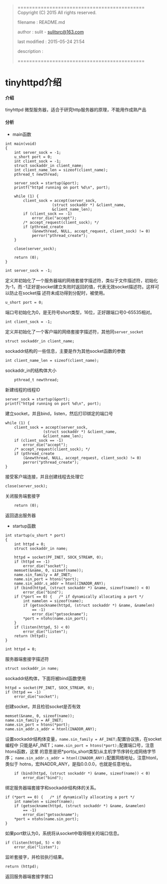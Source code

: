 > ============================================
>   Copyright (C) 2015 All rights reserved.
>
>   filename : README.md
>
>   author : sulit - sulitsrc@163.com
>
>   last modified : 2015-05-24 21:54
>
>   description :
>
> ============================================

tinyhttpd介绍
======

#### 介绍

tinyhttpd 微型服务器，适合于研究http服务器的原理，不能用作成熟产品

#### 分析

* main函数

```
int main(void)
{
	int server_sock = -1;
	u_short port = 0;
	int client_sock = -1;
	struct sockaddr_in client_name;
	int client_name_len = sizeof(client_name);
	pthread_t newthread;

	server_sock = startup(&port);
	printf("httpd running on port %d\n", port);

	while (1) {
		client_sock = accept(server_sock,
				     (struct sockaddr *) &client_name,
				     &client_name_len);
		if (client_sock == -1)
			error_die("accept");
		/* accept_request(client_sock); */
		if (pthread_create
		    (&newthread, NULL, accept_request, client_sock) != 0)
			perror("pthread_create");
	}

	close(server_sock);

	return (0);
}
```

```
int server_sock = -1;
```

定义并初始化了一个服务器端的网络套接字描述符，类似于文件描述符，初始化为-1，而
-1正好是socket建立失败时返回的值，代表无效socket描述符。这样可以防止在socket描
述符未成功得到分配时，被使用。

```
u_short port = 0;
```

端口号初始化为0，是无符号short类型，16位，正好跟端口号0-65535相对。

```
int client_sock = -1;
```

定义并初始化了一个客户端的网络套接字描述符，其他同`server_socket`

```
struct sockaddr_in client_name;
```

sockaddr结构的一些信息，主要是作为其他socket函数的参数

```
int client_name_len = sizeof(client_name);
```

sockaddr_in的结构体大小

```
	pthread_t newthread;
```

新建线程的线程ID

```
server_sock = startup(&port);
printf("httpd running on port %d\n", port);
```

建立socket，并且bind，listen，然后打印绑定的端口号

```
while (1) {
	client_sock = accept(server_sock,
			     (struct sockaddr *) &client_name,
			     &client_name_len);
	if (client_sock == -1)
		error_die("accept");
	/* accept_request(client_sock); */
	if (pthread_create
	    (&newthread, NULL, accept_request, client_sock) != 0)
		perror("pthread_create");
}
```

接受客户端连接，并且创建线程去处理它

```
close(server_sock);
```

关闭服务端套接字

```
	return (0);
```

返回退出服务器

* startup函数

```
int startup(u_short * port)
{
	int httpd = 0;
	struct sockaddr_in name;

	httpd = socket(PF_INET, SOCK_STREAM, 0);
	if (httpd == -1)
		error_die("socket");
	memset(&name, 0, sizeof(name));
	name.sin_family = AF_INET;
	name.sin_port = htons(*port);
	name.sin_addr.s_addr = htonl(INADDR_ANY);
	if (bind(httpd, (struct sockaddr *) &name, sizeof(name)) < 0)
		error_die("bind");
	if (*port == 0) {	/* if dynamically allocating a port */
		int namelen = sizeof(name);
		if (getsockname(httpd, (struct sockaddr *) &name, &namelen)
		    == -1)
			error_die("getsockname");
		*port = ntohs(name.sin_port);
	}
	if (listen(httpd, 5) < 0)
		error_die("listen");
	return (httpd);
}
```

```
int httpd = 0;
```

服务器端套接字描述符

```
struct sockaddr_in name;
```

sockaddr结构体，下面将被bind函数使用

```
httpd = socket(PF_INET, SOCK_STREAM, 0);
if (httpd == -1)
	error_die("socket");
```

创建socket，并且检验socket是否有效

```
memset(&name, 0, sizeof(name));
name.sin_family = AF_INET;
name.sin_port = htons(*port);
name.sin_addr.s_addr = htonl(INADDR_ANY);
```

设置sockaddr结构体变量，`name.sin_family = AF_INET;`配置协议族，在socket编程中
只能是AF_INET；`name.sin_port = htons(*port);`配置端口号，注意htons函数，这里
的意思是把*port(u_short类型)从主机字节序转化成网络字节序；
`name.sin_addr.s_addr = htonl(INADDR_ANY);`配置网络地址，注意htonl，类似于
hotns，宏INADDR_ANY，是指0.0.0.0，也就是任意地址。

```
	if (bind(httpd, (struct sockaddr *) &name, sizeof(name)) < 0)
		error_die("bind");
```

绑定服务器端套接字和sockaddr结构体的关系。

```
if (*port == 0) {	/* if dynamically allocating a port */
	int namelen = sizeof(name);
	if (getsockname(httpd, (struct sockaddr *) &name, &namelen)
	    == -1)
		error_die("getsockname");
	*port = ntohs(name.sin_port);
}
```

如果port默认为0，系统将从socket中取得相关的端口信息。

```
if (listen(httpd, 5) < 0)
	error_die("listen");
```

监听套接字，并检验执行结果。

```
return (httpd);
```

返回服务器端套接字接口
